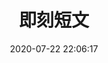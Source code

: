 ---
title: 即刻短文
date: 2020-07-22 22:06:17
comments: true
aside: false
banner: true
cover:
type: essay
---